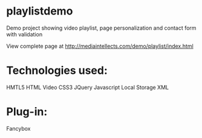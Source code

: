 playlistdemo
============

Demo project showing video playlist, page personalization and contact form with validation

View complete page at http://mediaintellects.com/demo/playlist/index.html

Technologies used:
==================
HMTL5
HTML Video
CSS3
JQuery
Javascript
Local Storage
XML

Plug-in:
========
Fancybox
